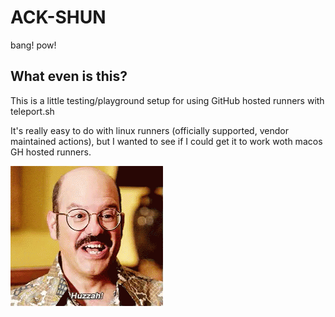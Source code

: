 # ACK-SHUN

bang! pow!

## What even is this?

This is a little testing/playground setup for using GitHub hosted runners with teleport.sh  

It's really easy to do with linux runners (officially supported, vendor maintained actions), but I wanted to see if I could get it to work woth macos GH hosted runners.

![](https://github.com/be-encouraged/ack-shun/blob/main/huzzah.gif)
